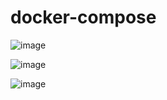 # docker-compose



![image](https://user-images.githubusercontent.com/90742840/158739077-bfc67a0f-d369-4027-afbf-c87bc11c3343.png)



![image](https://user-images.githubusercontent.com/90742840/158738914-239daa91-0793-4ccd-8d84-27486220a631.png)



![image](https://user-images.githubusercontent.com/90742840/158739221-5e7589a5-052e-42d3-b6e7-cc139bbe2229.png)

